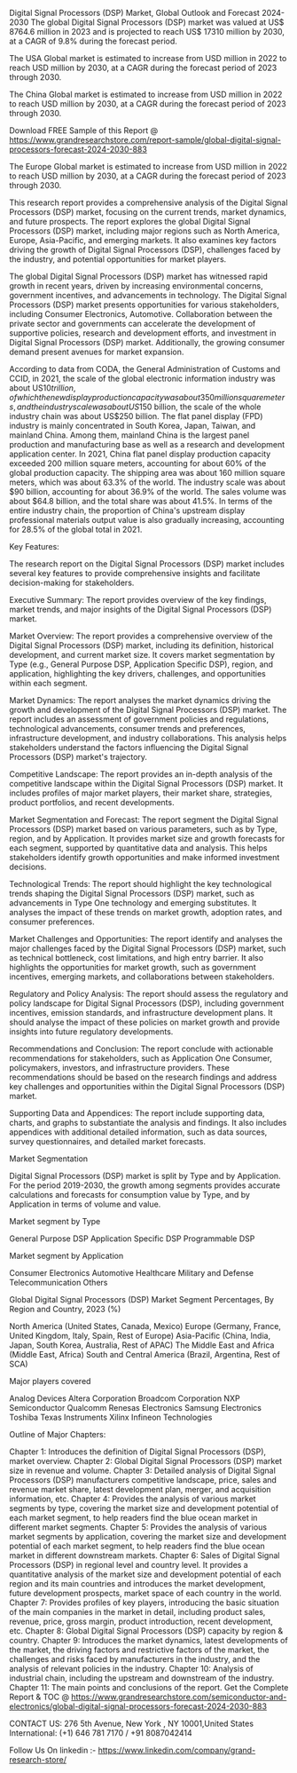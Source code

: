 Digital Signal Processors (DSP) Market, Global Outlook and Forecast 2024-2030
The global Digital Signal Processors (DSP) market was valued at US$ 8764.6 million in 2023 and is projected to reach US$ 17310 million by 2030, at a CAGR of 9.8% during the forecast period.

The USA Global market is estimated to increase from USD million in 2022 to reach USD million by 2030, at a CAGR during the forecast period of 2023 through 2030.

The China Global market is estimated to increase from USD million in 2022 to reach USD million by 2030, at a CAGR during the forecast period of 2023 through 2030.

Download FREE Sample of this Report @ https://www.grandresearchstore.com/report-sample/global-digital-signal-processors-forecast-2024-2030-883

The Europe Global market is estimated to increase from USD million in 2022 to reach USD million by 2030, at a CAGR during the forecast period of 2023 through 2030.

This research report provides a comprehensive analysis of the Digital Signal Processors (DSP) market, focusing on the current trends, market dynamics, and future prospects. The report explores the global Digital Signal Processors (DSP) market, including major regions such as North America, Europe, Asia-Pacific, and emerging markets. It also examines key factors driving the growth of Digital Signal Processors (DSP), challenges faced by the industry, and potential opportunities for market players.

The global Digital Signal Processors (DSP) market has witnessed rapid growth in recent years, driven by increasing environmental concerns, government incentives, and advancements in technology. The Digital Signal Processors (DSP) market presents opportunities for various stakeholders, including Consumer Electronics, Automotive. Collaboration between the private sector and governments can accelerate the development of supportive policies, research and development efforts, and investment in Digital Signal Processors (DSP) market. Additionally, the growing consumer demand present avenues for market expansion.

According to data from CODA, the General Administration of Customs and CCID, in 2021, the scale of the global electronic information industry was about US$10 trillion, of which the new display production capacity was about 350 million square meters, and the industry scale was about US$150 billion, the scale of the whole industry chain was about US$250 billion. The flat panel display (FPD) industry is mainly concentrated in South Korea, Japan, Taiwan, and mainland China. Among them, mainland China is the largest panel production and manufacturing base as well as a research and development application center. In 2021, China flat panel display production capacity exceeded 200 million square meters, accounting for about 60% of the global production capacity. The shipping area was about 160 million square meters, which was about 63.3% of the world. The industry scale was about $90 billion, accounting for about 36.9% of the world. The sales volume was about $64.8 billion, and the total share was about 41.5%. In terms of the entire industry chain, the proportion of China's upstream display professional materials output value is also gradually increasing, accounting for 28.5% of the global total in 2021.

Key Features:

The research report on the Digital Signal Processors (DSP) market includes several key features to provide comprehensive insights and facilitate decision-making for stakeholders.

Executive Summary: The report provides overview of the key findings, market trends, and major insights of the Digital Signal Processors (DSP) market.

Market Overview: The report provides a comprehensive overview of the Digital Signal Processors (DSP) market, including its definition, historical development, and current market size. It covers market segmentation by Type (e.g., General Purpose DSP, Application Specific DSP), region, and application, highlighting the key drivers, challenges, and opportunities within each segment.

Market Dynamics: The report analyses the market dynamics driving the growth and development of the Digital Signal Processors (DSP) market. The report includes an assessment of government policies and regulations, technological advancements, consumer trends and preferences, infrastructure development, and industry collaborations. This analysis helps stakeholders understand the factors influencing the Digital Signal Processors (DSP) market's trajectory.

Competitive Landscape: The report provides an in-depth analysis of the competitive landscape within the Digital Signal Processors (DSP) market. It includes profiles of major market players, their market share, strategies, product portfolios, and recent developments.

Market Segmentation and Forecast: The report segment the Digital Signal Processors (DSP) market based on various parameters, such as by Type, region, and by Application. It provides market size and growth forecasts for each segment, supported by quantitative data and analysis. This helps stakeholders identify growth opportunities and make informed investment decisions.

Technological Trends: The report should highlight the key technological trends shaping the Digital Signal Processors (DSP) market, such as advancements in Type One technology and emerging substitutes. It analyses the impact of these trends on market growth, adoption rates, and consumer preferences.

Market Challenges and Opportunities: The report identify and analyses the major challenges faced by the Digital Signal Processors (DSP) market, such as technical bottleneck, cost limitations, and high entry barrier. It also highlights the opportunities for market growth, such as government incentives, emerging markets, and collaborations between stakeholders.

Regulatory and Policy Analysis: The report should assess the regulatory and policy landscape for Digital Signal Processors (DSP), including government incentives, emission standards, and infrastructure development plans. It should analyse the impact of these policies on market growth and provide insights into future regulatory developments.

Recommendations and Conclusion: The report conclude with actionable recommendations for stakeholders, such as Application One Consumer, policymakers, investors, and infrastructure providers. These recommendations should be based on the research findings and address key challenges and opportunities within the Digital Signal Processors (DSP) market.

Supporting Data and Appendices: The report include supporting data, charts, and graphs to substantiate the analysis and findings. It also includes appendices with additional detailed information, such as data sources, survey questionnaires, and detailed market forecasts.

Market Segmentation

Digital Signal Processors (DSP) market is split by Type and by Application. For the period 2019-2030, the growth among segments provides accurate calculations and forecasts for consumption value by Type, and by Application in terms of volume and value.

Market segment by Type

General Purpose DSP
Application Specific DSP
Programmable DSP

Market segment by Application

Consumer Electronics
Automotive
Healthcare
Military and Defense
Telecommunication
Others

Global Digital Signal Processors (DSP) Market Segment Percentages, By Region and Country, 2023 (%)

North America (United States, Canada, Mexico)
Europe (Germany, France, United Kingdom, Italy, Spain, Rest of Europe)
Asia-Pacific (China, India, Japan, South Korea, Australia, Rest of APAC)
The Middle East and Africa (Middle East, Africa)
South and Central America (Brazil, Argentina, Rest of SCA)

Major players covered

Analog Devices
Altera Corporation
Broadcom Corporation
NXP Semiconductor
Qualcomm
Renesas Electronics
Samsung Electronics
Toshiba
Texas Instruments
Xilinx
Infineon Technologies

Outline of Major Chapters:

Chapter 1: Introduces the definition of Digital Signal Processors (DSP), market overview.
Chapter 2: Global Digital Signal Processors (DSP) market size in revenue and volume.
Chapter 3: Detailed analysis of Digital Signal Processors (DSP) manufacturers competitive landscape, price, sales and revenue market share, latest development plan, merger, and acquisition information, etc.
Chapter 4: Provides the analysis of various market segments by type, covering the market size and development potential of each market segment, to help readers find the blue ocean market in different market segments.
Chapter 5: Provides the analysis of various market segments by application, covering the market size and development potential of each market segment, to help readers find the blue ocean market in different downstream markets.
Chapter 6: Sales of Digital Signal Processors (DSP) in regional level and country level. It provides a quantitative analysis of the market size and development potential of each region and its main countries and introduces the market development, future development prospects, market space of each country in the world.
Chapter 7: Provides profiles of key players, introducing the basic situation of the main companies in the market in detail, including product sales, revenue, price, gross margin, product introduction, recent development, etc.
Chapter 8: Global Digital Signal Processors (DSP) capacity by region & country.
Chapter 9: Introduces the market dynamics, latest developments of the market, the driving factors and restrictive factors of the market, the challenges and risks faced by manufacturers in the industry, and the analysis of relevant policies in the industry.
Chapter 10: Analysis of industrial chain, including the upstream and downstream of the industry.
Chapter 11: The main points and conclusions of the report.
Get the Complete Report & TOC @ https://www.grandresearchstore.com/semiconductor-and-electronics/global-digital-signal-processors-forecast-2024-2030-883

CONTACT US:
276 5th Avenue, New York , NY 10001,United States
International: (+1) 646 781 7170 / +91 8087042414

Follow Us On linkedin :- https://www.linkedin.com/company/grand-research-store/

